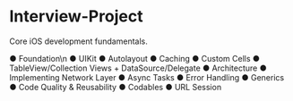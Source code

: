 # Interview-Project

Core iOS development fundamentals.

 ●  Foundation\n
 ●  UIKit
 ●  Autolayout
 ●  Caching
 ●  Custom Cells
 ●  TableView/Collection Views + DataSource/Delegate
 ●  Architecture
 ●  Implementing Network Layer
 ●  Async Tasks
 ●  Error Handling
 ●  Generics
 ●  Code Quality & Reusability
 ●  Codables
 ●  URL Session
 
